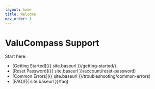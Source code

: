 ```yaml
---
layout: home
title: Welcome
nav_order: 1
---
```


# ValuCompass Support

Start here:

- [Getting Started]({{ site.baseurl }}/getting-started/)
- [Reset Password]({{ site.baseurl }}/account/reset-password)
- [Common Errors]({{ site.baseurl }}/troubleshooting/common-errors)
- [FAQ]({{ site.baseurl }}/faq)
